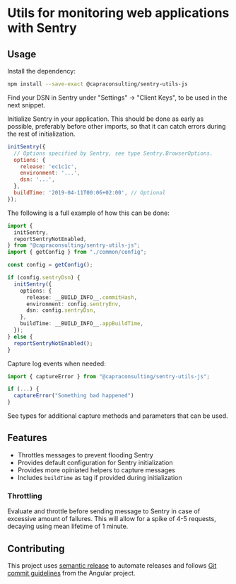 # Utils for monitoring web applications with Sentry

## Usage

Install the dependency:

```bash
npm install --save-exact @capraconsulting/sentry-utils-js
```

Find your DSN in Sentry under "Settings" -> "Client Keys", to be used
in the next snippet.

Initialize Sentry in your application. This should be done as early as
possible, preferably before other imports, so that it can catch errors
during the rest of initialization.

```javascript
initSentry({
  // Options specified by Sentry, see type Sentry.BrowserOptions.
  options: {
    release: 'ec1c1c',
    environment: '...',
    dsn: '...',
  },
  buildTime: '2019-04-11T00:06+02:00', // Optional
});
```

The following is a full example of how this can be done:

```ts
import {
  initSentry,
  reportSentryNotEnabled,
} from "@capraconsulting/sentry-utils-js";
import { getConfig } from "./common/config";

const config = getConfig();

if (config.sentryDsn) {
  initSentry({
    options: {
      release: __BUILD_INFO__.commitHash,
      environment: config.sentryEnv,
      dsn: config.sentryDsn,
    },
    buildTime: __BUILD_INFO__.appBuildTime,
  });
} else {
  reportSentryNotEnabled();
}
```

Capture log events when needed:

```ts
import { captureError } from "@capraconsulting/sentry-utils-js";

if (...) {
  captureError("Something bad happened")
}
```

See types for additional capture methods and parameters that can be used.

## Features

- Throttles messages to prevent flooding Sentry
- Provides default configuration for Sentry initialization
- Provides more opiniated helpers to capture messages
- Includes `buildTime` as tag if provided during initialization

### Throttling

Evaluate and throttle before sending message to Sentry in case of excessive
amount of failures. This will allow for a spike of 4-5 requests, decaying
using mean lifetime of 1 minute.

## Contributing

This project uses [semantic release](https://semantic-release.gitbook.io/semantic-release/)
to automate releases and follows
[Git commit guidelines](https://github.com/angular/angular/blob/master/CONTRIBUTING.md#commit)
from the Angular project.
